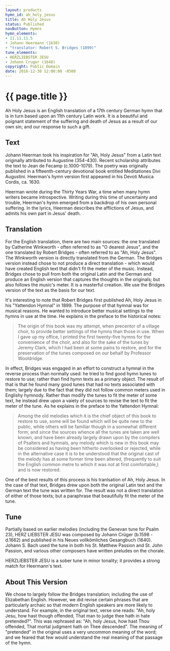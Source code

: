 ```yaml
---
layout: products
hymn_id: ah_holy_jesus
title: Ah Holy Jesus
status: Published
navButton: Hymns
hymn_elements:
- 11.11.11.5
- Johann Heermann (1630)
- "translator: Robert S. Bridges (1899)"
tune_elements:
- HERZLIEBSTER JESU
- Johann Cruger (1640)
copyright: Public Domain
date: 2016-12-30 12:00:00 -0500
---
```

# {{ page.title }}
Ah Holy Jesus is an English translation of a 17th century German hymn that is in turn based upon an 11th century Latin
work.  It is a beautiful and poignant statement of the suffering and death of Jesus as a result of our own sin; and our
response to such a gift.

## Text
Johann Heerman took his inspiration for "Ah, Holy Jesus" from a Latin text originally attributed to Augustine (354-430).
Recent scholarship attributes the text to Jean de Fecamp (c.1000-1079). The poetry was originally published in a
fifteenth-century devotional book entitled Meditationes Divi Augustini. Heerman's hymn version first appeared in his
Devoti Musica Cordis, ca. 1630.

Heerman wrote during the Thirty Years War, a time when many hymn writers became introspective. Writing during this time
of uncertainty and trouble, Heerman's hymn emerged from a backdrop of his own personal suffering. In the lyrics,
Heerman describes the afflictions of Jesus, and admits his own part in Jesus' death.

## Translation
For the English translation, there are two main sources: the one translated by Catherine Winkworth - often referred to
as "O dearest Jesus", and the one translated by Robert Bridges - often referred to as "Ah, Holy Jesus".  The Winkworth
version is directly translated from the German.  The Bridges version instead chose to not produce a direct
translation - which would have created English text that didn't fit the meter of the music.  Instead, Bridges chose to
pull from both the original Latin and the German and produce an English version that captures the thoughts in the
originals; but also follows the music's meter.  It is a masterful creation.  We use the Bridges version of the text as
the basis for our text.

It's interesting to note that Robert Bridges first published Ah, Holy Jesus in his "Yattendon Hymnal" in 1899.  The
purpose of that hymnal was for musical reasons.  He wanted to introduce better musical settings to the hymns in use
at the time.  He explains in the preface to the historical notes:

> The origin of this book was my attempt, when precentor of a village choir, to provide better settings of the hymns
> than those in use. When I gave up my office, I printed the first twenty-five hymns for the convenience of the choir,
> and also for the sake of the tunes by Jeremy Clark, which I had been at some pains to restore, and for the
> preservation of the tunes composed on our behalf by Professor Wooldridge.

In effect, Bridges was engaged in an effort to construct a hymnal in the reverse process than normally used: he tried
to find good hymn tunes to restore to use; rather than find hymn texts as a primary object.  The result of that is that
he found many good tunes that had no texts associated with them; largely due to the fact that they did not follow common
meters used in Englishy hymnody.  Rather than modify the tunes to fit the meter of some text, he instead drew upon
a vaiety of sources to revise the text to fit the meter of the tune.  As he explains in the preface to the Yattendon
Hymnal:

> Among the old melodies which it is the chief object of this book to restore to use, some will be found which will be
> quite new to the public, while others will be familiar though in a somewhat different form; and since the sources
> whence all the tunes are taken are well known, and have been already largely drawn upon by the compilers of Psalters
> and hymnals, any melody which is new in this book may be considered as having been hitherto overlooked or rejected,
> while in the alternative case it is to be understood that the original cast of the melody has at some former time
> been altered, (frequently to suit the English common metre to which it was not at first comfortable,) and is now
> restored.

One of the best results of this process is his tranlsation of Ah, Holy Jesus.  In the case of that text, Bridges drew
upon both the original Latin text and the German text the tune was written for.  The result was not a direct
translation of either of those texts; but a paraphrase that beautifully fit the meter of the tune.

## Tune
Partially based on earlier melodies (including the Genevan tune for Psalm 23), HERZ LIEBSTER JESU was composed by
Johann Crüger (b.1598 - d.1662) and published in his Neues vollkömliches Gesangbuch (1640). Johann S. Bach used the
tune in both his St. Matthew Passion and St. John Passion, and various other composers have written preludes on the
chorale.

HERZLIEBSTER JESU is a sober tune in minor tonality; it provides a strong match for Heermann's text.

## About This Version
We chose to largely follow the Bridges translation; including the use of Elizabethan English.  However, we did revise
certain phrases that are particularly archaic so that modern English speakers are more likely to understand.  For
example, in the original text, verse one reads: "Ah, holy Jesu, how hast though offended, That man to judge thee hath
in hate pretended?".  This was rephrased as: "Ah, holy Jesus, how hast Thou offended, That mortal judgment hath on Thee
descended".  The meaning of "pretended" in the original uses a very uncommon meaning of the word; and we feared that
few would understand the real meaning of that passage of the hymn.
